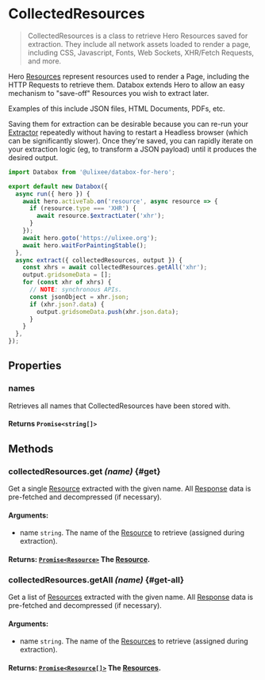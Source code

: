 # CollectedResources

> CollectedResources is a class to retrieve Hero Resources saved for extraction. They include all network assets loaded to render a page, including CSS, Javascript, Fonts, Web Sockets, XHR/Fetch Requests, and more.

Hero [Resources](/docs/hero/advanced-client/resources) represent resources used to render a Page, including the HTTP Requests to retrieve them. Databox extends Hero to allow an easy mechanism to "save-off" Resources you wish to extract later.

Examples of this include JSON files, HTML Documents, PDFs, etc.

Saving them for extraction can be desirable because you can re-run your [Extractor](/docs/databox/advanced-client/extractor) repeatedly without having to restart a Headless browser (which can be significantly slower). Once they're saved, you can rapidly iterate on your extraction logic (eg, to transform a JSON payload) until it produces the desired output.

```js
import Databox from '@ulixee/databox-for-hero';

export default new Databox({
  async run({ hero }) {
    await hero.activeTab.on('resource', async resource => {
      if (resource.type === 'XHR') {
        await resource.$extractLater('xhr');
      }
    });
    await hero.goto('https://ulixee.org');
    await hero.waitForPaintingStable();
  },
  async extract({ collectedResources, output }) {
    const xhrs = await collectedResources.getAll('xhr');
    output.gridsomeData = [];
    for (const xhr of xhrs) {
      // NOTE: synchronous APIs.
      const jsonObject = xhr.json;
      if (xhr.json?.data) {
        output.gridsomeData.push(xhr.json.data);
      }
    }
  },
});
```

## Properties

### names

Retrieves all names that CollectedResources have been stored with.

#### **Returns** `Promise<string[]>`

## Methods

### collectedResources.get *(name)* {#get}

Get a single [Resource](/docs/hero/advanced-client/resource) extracted with the given name. All [Response](/docs/hero/advanced-client/resource-response) data is pre-fetched and decompressed (if necessary).

#### **Arguments**:

- name `string`. The name of the [Resource](/docs/hero/advanced-client/resource) to retrieve (assigned during extraction).

#### **Returns**: [`Promise<Resource>`](/docs/hero/advanced-client/resource) The [Resource](/docs/hero/advanced-client/resource).

### collectedResources.getAll *(name)* {#get-all}

Get a list of [Resources](/docs/hero/advanced-client/resource) extracted with the given name. All [Response](/docs/hero/advanced-client/resource-response) data is pre-fetched and decompressed (if necessary).

#### **Arguments**:

- name `string`. The name of the [Resources](/docs/hero/advanced-client/resource) to retrieve (assigned during extraction).

#### **Returns**: [`Promise<Resource[]>`](/docs/hero/advanced-client/resource) The [Resources](/docs/hero/advanced-client/resource).
